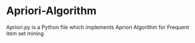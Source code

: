 # Apriori-Algorithm
Apriori.py is a Python file which implements Apriori Algorithm for Frequent item set mining
